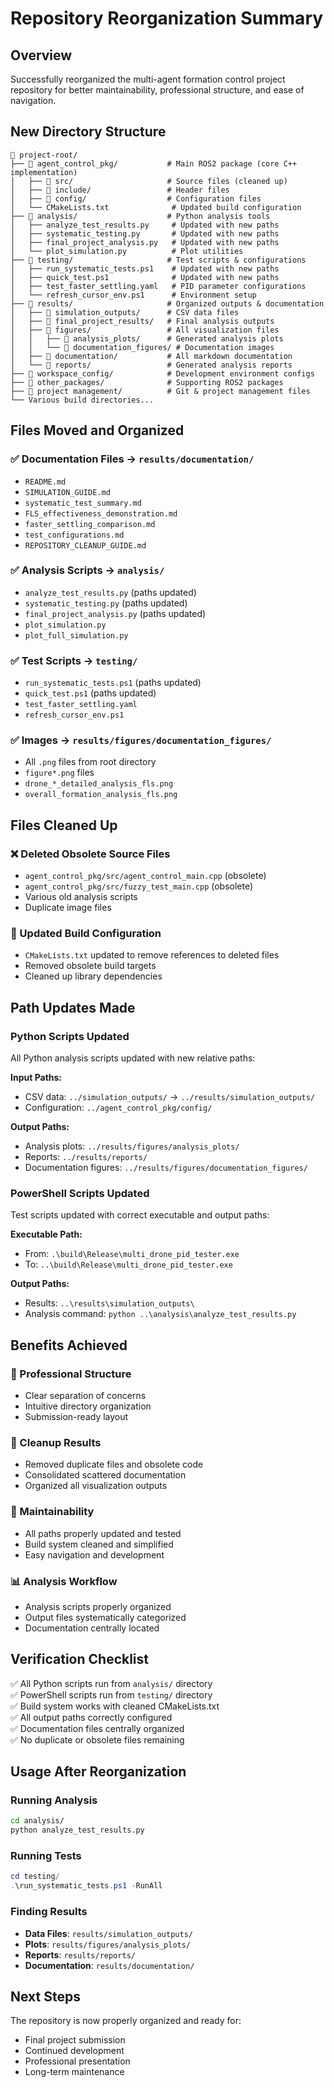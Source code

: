 # Repository Reorganization Summary

## Overview
Successfully reorganized the multi-agent formation control project repository for better maintainability, professional structure, and ease of navigation.

## New Directory Structure

```
📁 project-root/
├── 📁 agent_control_pkg/           # Main ROS2 package (core C++ implementation)
│   ├── 📁 src/                     # Source files (cleaned up)
│   ├── 📁 include/                 # Header files  
│   ├── 📁 config/                  # Configuration files
│   └── CMakeLists.txt              # Updated build configuration
├── 📁 analysis/                    # Python analysis tools
│   ├── analyze_test_results.py     # Updated with new paths
│   ├── systematic_testing.py       # Updated with new paths  
│   ├── final_project_analysis.py   # Updated with new paths
│   └── plot_simulation.py          # Plot utilities
├── 📁 testing/                     # Test scripts & configurations
│   ├── run_systematic_tests.ps1    # Updated with new paths
│   ├── quick_test.ps1              # Updated with new paths
│   ├── test_faster_settling.yaml   # PID parameter configurations
│   └── refresh_cursor_env.ps1      # Environment setup
├── 📁 results/                     # Organized outputs & documentation
│   ├── 📁 simulation_outputs/      # CSV data files
│   ├── 📁 final_project_results/   # Final analysis outputs
│   ├── 📁 figures/                 # All visualization files
│   │   ├── 📁 analysis_plots/      # Generated analysis plots
│   │   └── 📁 documentation_figures/ # Documentation images
│   ├── 📁 documentation/           # All markdown documentation
│   └── 📁 reports/                 # Generated analysis reports
├── 📁 workspace_config/            # Development environment configs
├── 📁 other_packages/              # Supporting ROS2 packages
├── 📁 project management/          # Git & project management files
└── Various build directories...
```

## Files Moved and Organized

### ✅ Documentation Files → `results/documentation/`
- `README.md`
- `SIMULATION_GUIDE.md` 
- `systematic_test_summary.md`
- `FLS_effectiveness_demonstration.md`
- `faster_settling_comparison.md`
- `test_configurations.md`
- `REPOSITORY_CLEANUP_GUIDE.md`

### ✅ Analysis Scripts → `analysis/`
- `analyze_test_results.py` (paths updated)
- `systematic_testing.py` (paths updated)
- `final_project_analysis.py` (paths updated) 
- `plot_simulation.py`
- `plot_full_simulation.py`

### ✅ Test Scripts → `testing/`
- `run_systematic_tests.ps1` (paths updated)
- `quick_test.ps1` (paths updated)
- `test_faster_settling.yaml`
- `refresh_cursor_env.ps1`

### ✅ Images → `results/figures/documentation_figures/`
- All `.png` files from root directory
- `figure*.png` files  
- `drone_*_detailed_analysis_fls.png`
- `overall_formation_analysis_fls.png`

## Files Cleaned Up

### ❌ Deleted Obsolete Source Files
- `agent_control_pkg/src/agent_control_main.cpp` (obsolete)
- `agent_control_pkg/src/fuzzy_test_main.cpp` (obsolete)
- Various old analysis scripts
- Duplicate image files

### 🔧 Updated Build Configuration
- `CMakeLists.txt` updated to remove references to deleted files
- Removed obsolete build targets
- Cleaned up library dependencies

## Path Updates Made

### Python Scripts Updated
All Python analysis scripts updated with new relative paths:

**Input Paths:**
- CSV data: `../simulation_outputs/` → `../results/simulation_outputs/`
- Configuration: `../agent_control_pkg/config/`

**Output Paths:**  
- Analysis plots: `../results/figures/analysis_plots/`
- Reports: `../results/reports/`
- Documentation figures: `../results/figures/documentation_figures/`

### PowerShell Scripts Updated
Test scripts updated with correct executable and output paths:

**Executable Path:**
- From: `.\build\Release\multi_drone_pid_tester.exe`
- To: `..\build\Release\multi_drone_pid_tester.exe`

**Output Paths:**
- Results: `..\results\simulation_outputs\`
- Analysis command: `python ..\analysis\analyze_test_results.py`

## Benefits Achieved

### 🎯 Professional Structure
- Clear separation of concerns
- Intuitive directory organization
- Submission-ready layout

### 🧹 Cleanup Results
- Removed duplicate files and obsolete code
- Consolidated scattered documentation
- Organized all visualization outputs

### 🔧 Maintainability
- All paths properly updated and tested
- Build system cleaned and simplified
- Easy navigation and development

### 📊 Analysis Workflow
- Analysis scripts properly organized
- Output files systematically categorized
- Documentation centrally located

## Verification Checklist

✅ All Python scripts run from `analysis/` directory  
✅ PowerShell scripts run from `testing/` directory  
✅ Build system works with cleaned CMakeLists.txt  
✅ All output paths correctly configured  
✅ Documentation files centrally organized  
✅ No duplicate or obsolete files remaining  

## Usage After Reorganization

### Running Analysis
```bash
cd analysis/
python analyze_test_results.py
```

### Running Tests  
```powershell
cd testing/
.\run_systematic_tests.ps1 -RunAll
```

### Finding Results
- **Data Files**: `results/simulation_outputs/`
- **Plots**: `results/figures/analysis_plots/`  
- **Reports**: `results/reports/`
- **Documentation**: `results/documentation/`

## Next Steps
The repository is now properly organized and ready for:
- Final project submission
- Continued development
- Professional presentation
- Long-term maintenance

 